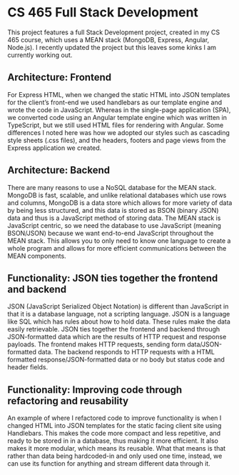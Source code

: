 # CS 465 Full Stack Development
This project features a full Stack Development project, created in my CS 465 course, which uses a MEAN stack (MongoDB, Express, Angular, Node.js). I recently updated the project but this leaves some kinks I am currently working out.

## Architecture: Frontend 
For Express HTML, when we changed the static HTML into JSON templates for the client’s front-end we used handlebars as our template engine and wrote the code in JavaScript. Whereas in the single-page application (SPA), we converted code using an Angular template engine which was written in TypeScript, but we still used HTML files for rendering with Angular. Some differences I noted here was how we adopted our styles such as cascading style sheets (.css files), and the headers, footers and page views from the Express application we created.

## Architecture: Backend 
There are many reasons to use a NoSQL database for the MEAN stack. MongoDB is fast, scalable, and unlike relational databases which use rows and columns, MongoDB is a data store which allows for more variety of data by being less structured, and this data is stored as BSON (binary JSON) data and thus is a JavaScript method of storing data. The MEAN stack is JavaScript centric, so we need the database to use JavaScript (meaning BSON/JSON) because we want end-to-end JavaScript throughout the MEAN stack. This allows you to only need to know one language to create a whole program and allows for more efficient communications between the MEAN components. 

## Functionality: JSON ties together the frontend and backend 
JSON (JavaScript Serialized Object Notation) is different than JavaScript in that it is a database language, not a scripting language. JSON is a language like SQL which has rules about how to hold data. These rules make the data easily retrievable. JSON ties together the frontend and backend through JSON-formatted data which are the results of HTTP request and response payloads. The frontend makes HTTP requests, sending form data/JSON-formatted data. The backend responds to HTTP requests with a HTML formatted response/JSON-formatted data or no body but status code and header fields. 

## Functionality: Improving code through refactoring and reusability 
An example of where I refactored code to improve functionality is when I changed HTML into JSON templates for the static facing client site using Handlebars. This makes the code more compact and less repetitive, and ready to be stored in in a database, thus making it more efficient. It also makes it more modular, which means its reusable. What that means is that rather than data being hardcoded-in and only used one time, instead, we can use its function for anything and stream different data through it. 
